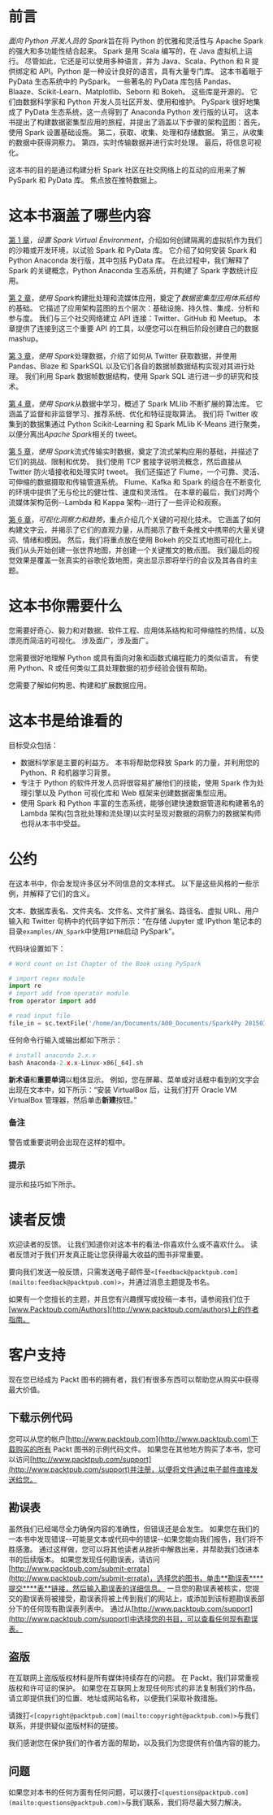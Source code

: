 # 前言

*面向 Python 开发人员的 Spark*旨在将 Python 的优雅和灵活性与 Apache Spark 的强大和多功能性结合起来。 Spark 是用 Scala 编写的，在 Java 虚拟机上运行。 尽管如此，它还是可以使用多种语言，并为 Java、Scala、Python 和 R 提供绑定和 API。Python 是一种设计良好的语言，具有大量专门库。 这本书着眼于 PyData 生态系统中的 PySpark。 一些著名的 PyData 库包括 Pandas、Blaaze、Scikit-Learn、Matplotlib、Seborn 和 Bokeh。 这些库是开源的。 它们由数据科学家和 Python 开发人员社区开发、使用和维护。 PySpark 很好地集成了 PyData 生态系统，这一点得到了 Anaconda Python 发行版的认可。 这本书提出了构建数据密集型应用的旅程，并提出了涵盖以下步骤的架构蓝图：首先，使用 Spark 设置基础设施。 第二，获取、收集、处理和存储数据。 第三，从收集的数据中获得洞察力。 第四，实时传输数据并进行实时处理。 最后，将信息可视化。

这本书的目的是通过构建分析 Spark 社区在社交网络上的互动的应用来了解 PySpark 和 PyData 库。 焦点放在推特数据上。

# 这本书涵盖了哪些内容

[第 1 章](1.html "Chapter 1. Setting Up a Spark Virtual Environment")，*设置 Spark Virtual Environment*，介绍如何创建隔离的虚拟机作为我们的沙箱或开发环境，以试验 Spark 和 PyData 库。 它介绍了如何安装 Spark 和 Python Anaconda 发行版，其中包括 PyData 库。 在此过程中，我们解释了 Spark 的关键概念，Python Anaconda 生态系统，并构建了 Spark 字数统计应用。

[第 2 章](2.html "Chapter 2. Building Batch and Streaming Apps with Spark")，*使用 Spark*构建批处理和流媒体应用，奠定了*数据密集型应用体系结构*的基础。 它描述了应用架构蓝图的五个层次：基础设施、持久性、集成、分析和参与度。 我们与三个社交网络建立 API 连接：Twitter、GitHub 和 Meetup。 本章提供了连接到这三个重要 API 的工具，以便您可以在稍后阶段创建自己的数据 mashup。

[第 3 章](3.html "Chapter 3. Juggling Data with Spark")，*使用 Spark*处理数据，介绍了如何从 Twitter 获取数据，并使用 Pandas、Blaze 和 SparkSQL 以及它们各自的数据帧数据结构实现对其进行处理。 我们利用 Spark 数据帧数据结构，使用 Spark SQL 进行进一步的研究和技术。

[第 4 章](4.html "Chapter 4. Learning from Data Using Spark")，*使用 Spark*从数据中学习，概述了 Spark MLlib 不断扩展的算法库。 它涵盖了监督和非监督学习、推荐系统、优化和特征提取算法。 我们将 Twitter 收集到的数据集通过 Python Scikit-Learning 和 Spark MLlib K-Means 进行聚类，以便分离出*Apache Spark*相关的 tweet。

[第 5 章](5.html "Chapter 5. Streaming Live Data with Spark")，*使用 Spark*流式传输实时数据，奠定了流式架构应用的基础，并描述了它们的挑战、限制和优势。 我们使用 TCP 套接字说明流概念，然后直接从 Twitter 防火墙接收和处理实时 tweet。 我们还描述了 Flume，一个可靠、灵活、可伸缩的数据摄取和传输管道系统。 Flume、Kafka 和 Spark 的组合在不断变化的环境中提供了无与伦比的健壮性、速度和灵活性。 在本章的最后，我们对两个流媒体架构范例--Lambda 和 Kappa 架构--进行了一些评论和观察。

[第 6 章](6.html "Chapter 6. Visualizing Insights and Trends")，*可视化洞察力和趋势*，重点介绍几个关键的可视化技术。 它涵盖了如何构建文字云，并揭示了它们的直观力量，从而揭示了数千条推文中携带的大量关键词、情绪和模因。 然后，我们将重点放在使用 Bokeh 的交互式地图可视化上。 我们从头开始创建一张世界地图，并创建一个关键推文的散点图。 我们最后的视觉效果是覆盖一张真实的谷歌伦敦地图，突出显示即将举行的会议及其各自的主题。

# 这本书你需要什么

您需要好奇心、毅力和对数据、软件工程、应用体系结构和可伸缩性的热情，以及漂亮而简洁的可视化。 涉及面广，涉及面广。

您需要很好地理解 Python 或具有面向对象和函数式编程能力的类似语言。 有使用 Python、R 或任何类似工具处理数据的初步经验会很有帮助。

您需要了解如何构思、构建和扩展数据应用。

# 这本书是给谁看的

目标受众包括：

*   数据科学家是主要的利益方。 本书将帮助您释放 Spark 的力量，并利用您的 Python、R 和机器学习背景。
*   专注于 Python 的软件开发人员将很容易扩展他们的技能，使用 Spark 作为处理引擎以及 Python 可视化库和 Web 框架来创建数据密集型应用。
*   使用 Spark 和 Python 丰富的生态系统，能够创建快速数据管道和构建著名的 Lambda 架构(包含批处理和流处理)以实时呈现对数据的洞察力的数据架构师也将从本书中受益。

# 公约

在这本书中，你会发现许多区分不同信息的文本样式。 以下是这些风格的一些示例，并解释了它们的含义。

文本、数据库表名、文件夹名、文件名、文件扩展名、路径名、虚拟 URL、用户输入和 Twitter 句柄中的代码字如下所示：“在存储 Jupyter 或 IPython 笔记本的目录`examples/AN_Spark`中使用`IPYNB`启动 PySpark”。

代码块设置如下：

```py
# Word count on 1st Chapter of the Book using PySpark

# import regex module
import re
# import add from operator module
from operator import add

# read input file
file_in = sc.textFile('/home/an/Documents/A00_Documents/Spark4Py 20150315')
```

任何命令行输入或输出都如下所示：

```py
# install anaconda 2.x.x
bash Anaconda-2.x.x-Linux-x86[_64].sh

```

**新术语**和**重要单词**以粗体显示。 例如，您在屏幕、菜单或对话框中看到的文字会出现在文本中，如下所示：“安装 VirtualBox 后，让我们打开 Oracle VM VirtualBox 管理器，然后单击**新建**按钮。”

### 备注

警告或重要说明会出现在这样的框中。

### 提示

提示和技巧如下所示。

# 读者反馈

欢迎读者的反馈。 让我们知道你对这本书的看法-你喜欢什么或不喜欢什么。 读者反馈对于我们开发真正能让您获得最大收益的图书非常重要。

要向我们发送一般反馈，只需发送电子邮件至`<[feedback@packtpub.com](mailto:feedback@packtpub.com)>`，并通过消息主题提及书名。

如果有一个您擅长的主题，并且您有兴趣撰写或投稿一本书，请参阅我们位于[www.Packtpub.com/Authors](http://www.packtpub.com/authors)上的作者指南。

# 客户支持

现在您已经成为 Packt 图书的拥有者，我们有很多东西可以帮助您从购买中获得最大价值。

## 下载示例代码

您可以从您的帐户[http://www.packtpub.com](http://www.packtpub.com)下载购买的所有 Packt 图书的示例代码文件。 如果您在其他地方购买了本书，您可以访问[http://www.packtpub.com/support](http://www.packtpub.com/support)并注册，以便将文件通过电子邮件直接发送给您。

## 勘误表

虽然我们已经竭尽全力确保内容的准确性，但错误还是会发生。 如果您在我们的一本书中发现错误--可能是文本或代码中的错误--如果您能向我们报告，我们将不胜感激。 通过这样做，您可以将其他读者从挫折中解救出来，并帮助我们改进本书的后续版本。 如果您发现任何勘误表，请访问[http://www.packtpub.com/submit-errata](http://www.packtpub.com/submit-errata)，选择您的图书，单击**勘误表****提交****表**链接，然后输入勘误表的详细信息。 一旦您的勘误表被核实，您提交的勘误表将被接受，勘误表将被上传到我们的网站上，或添加到该标题勘误表部分下的任何现有勘误表列表中。 通过从[http://www.packtpub.com/support](http://www.packtpub.com/support)中选择您的书目，可以查看任何现有勘误表。

## 盗版

在互联网上盗版版权材料是所有媒体持续存在的问题。 在 Packt，我们非常重视版权和许可证的保护。 如果您在互联网上发现任何形式的非法复制我们的作品，请立即提供我们的位置、地址或网站名称，以便我们采取补救措施。

请拨打`<[copyright@packtpub.com](mailto:copyright@packtpub.com)>`与我们联系，并提供疑似盗版材料的链接。

我们感谢您在保护我们的作者方面的帮助，以及我们为您提供有价值内容的能力。

## 问题

如果您对本书的任何方面有任何问题，可以拨打`<[questions@packtpub.com](mailto:questions@packtpub.com)>`与我们联系，我们将尽最大努力解决。